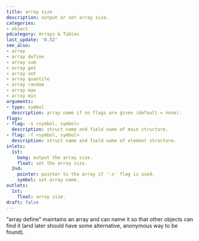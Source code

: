 ```yaml
---
title: array size
description: output or set array size.
categories:
- object
pdcategory: Arrays & Tables
last_update: '0.52'
see_also:
- array
- array define
- array sum
- array get
- array set
- array quantile
- array random
- array max
- array min
arguments:
- type: symbol
  description: array name if no flags are given (default = none).
flags:
- flag: -s <symbol, symbol>
  description: struct name and field name of main structure.
- flag: -f <symbol, symbol>
  description: struct name and field name of element structure.
inlets:
  1st:
    bang: output the array size.
    float: set the array size.
  2nd:
    pointer: pointer to the array if '-s' flag is used.
    symbol: set array name.
outlets:
  1st:
    float: array size.
draft: false
---
```

"array define" maintains an array and can name it so that other objects can find it (and later should have some alternative, anonymous way to be found).

